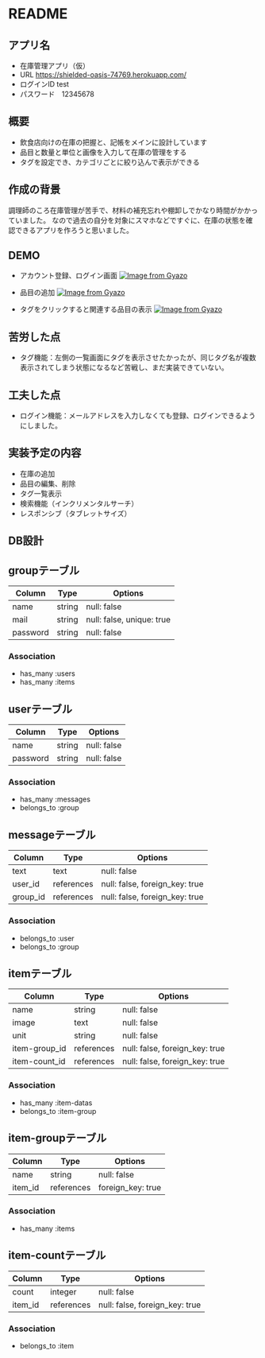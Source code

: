# README

## アプリ名
- 在庫管理アプリ（仮）
- URL https://shielded-oasis-74769.herokuapp.com/
- ログインID test
- パスワード　12345678

## 概要
- 飲食店向けの在庫の把握と、記帳をメインに設計しています
- 品目と数量と単位と画像を入力して在庫の管理をする
- タグを設定でき、カテゴリごとに絞り込んで表示ができる

## 作成の背景
調理師のころ在庫管理が苦手で、材料の補充忘れや棚卸しでかなり時間がかかっていました。
なので過去の自分を対象にスマホなどですぐに、在庫の状態を確認できるアプリを作ろうと思いました。

## DEMO
- アカウント登録、ログイン画面
[![Image from Gyazo](https://i.gyazo.com/f330560e2635c5372bca072a5410626e.png)](https://gyazo.com/f330560e2635c5372bca072a5410626e)

- 品目の追加
[![Image from Gyazo](https://i.gyazo.com/5ee7c62bb4902602dd4cd79f581b7cca.gif)](https://gyazo.com/5ee7c62bb4902602dd4cd79f581b7cca)

- タグをクリックすると関連する品目の表示
[![Image from Gyazo](https://i.gyazo.com/2117de9b00364a61830905cf6f413540.gif)](https://gyazo.com/2117de9b00364a61830905cf6f413540)

## 苦労した点
- タグ機能：左側の一覧画面にタグを表示させたかったが、同じタグ名が複数表示されてしまう状態になるなど苦戦し、まだ実装できていない。

## 工夫した点
- ログイン機能：メールアドレスを入力しなくても登録、ログインできるようにしました。

## 実装予定の内容
- 在庫の追加
- 品目の編集、削除
- タグ一覧表示
- 検索機能（インクリメンタルサーチ）
- レスポンシブ（タブレットサイズ）

## DB設計

## groupテーブル
|Column|Type|Options|
|------|----|-------|
|name|string|null: false|
|mail|string|null: false, unique: true|
|password|string|null: false|

### Association
- has_many :users
- has_many :items

## userテーブル
|Column|Type|Options|
|------|----|-------|
|name|string|null: false|
|password|string|null: false|

### Association
- has_many :messages
- belongs_to :group

## messageテーブル
|Column|Type|Options|
|------|----|-------|
|text|text|null: false|
|user_id|references|null: false, foreign_key: true|
|group_id|references|null: false, foreign_key: true|

### Association
- belongs_to :user
- belongs_to :group

## itemテーブル
|Column|Type|Options|
|------|----|-------|
|name|string|null: false|
|image|text|null: false|
|unit|string|null: false|
|item-group_id|references|null: false, foreign_key: true|
|item-count_id|references|null: false, foreign_key: true|

### Association
- has_many :item-datas
- belongs_to :item-group

## item-groupテーブル
|Column|Type|Options|
|------|----|-------|
|name|string|null: false|
|item_id|references|foreign_key: true|

### Association
- has_many :items

## item-countテーブル
|Column|Type|Options|
|------|----|-------|
|count|integer|null: false|
|item_id|references|null: false, foreign_key: true|

### Association
- belongs_to :item
